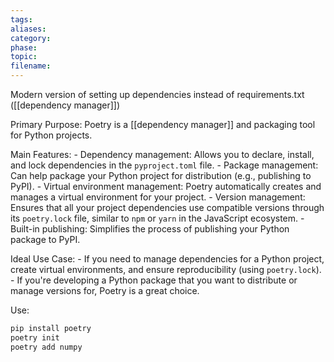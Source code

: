 ```yaml
---
tags: 
aliases: 
category: 
phase: 
topic: 
filename:
---
```

Modern version of setting up dependencies instead of requirements.txt ([[dependency manager]])

Primary Purpose: Poetry is a [[dependency manager]] and packaging tool for Python projects.
    
Main Features:
    - Dependency management: Allows you to declare, install, and lock dependencies in the `pyproject.toml` file.
    - Package management: Can help package your Python project for distribution (e.g., publishing to PyPI).
    - Virtual environment management: Poetry automatically creates and manages a virtual environment for your project.
    - Version management: Ensures that all your project dependencies use compatible versions through its `poetry.lock` file, similar to `npm` or `yarn` in the JavaScript ecosystem.
    - Built-in publishing: Simplifies the process of publishing your Python package to PyPI.

Ideal Use Case:
    - If you need to manage dependencies for a Python project, create virtual environments, and ensure reproducibility (using `poetry.lock`).
    - If you're developing a Python package that you want to distribute or manage versions for, Poetry is a great choice.

Use:

```cmd
pip install poetry
poetry init
poetry add numpy
```

